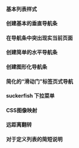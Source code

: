 #### 基本列表样式
#### 创建基本的垂直导航条
#### 在导航条中突出现实当前页面
#### 创建简单的水平导航条
#### 创建图形化导航条
#### 简化的“滑动门”标签页式导航
#### suckerfish 下拉菜单
#### CSS图像映射
#### 远距离翻转
#### 对于定义列表的简短说明